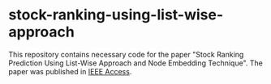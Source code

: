 # stock-ranking-using-list-wise-approach
This repository contains necessary code for the paper "Stock Ranking Prediction Using List-Wise Approach and Node Embedding Technique". The paper was published in [IEEE Access](https://ieeexplore.ieee.org/document/9461199).

